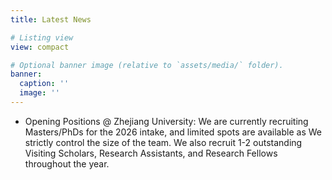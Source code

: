 ```yaml
---
title: Latest News

# Listing view
view: compact

# Optional banner image (relative to `assets/media/` folder).
banner:
  caption: ''
  image: ''
---
```


- Opening Positions @ Zhejiang University: We are currently recruiting Masters/PhDs for the 2026 intake, and limited spots are available as We strictly control the size of the team. We also recruit 1-2 outstanding Visiting Scholars, Research Assistants, and Research Fellows throughout the year.